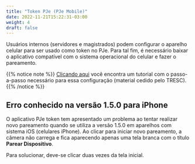 ```yaml
---
title: "Token PJe (PJe Mobile)"
date: 2022-11-21T15:22:31-03:00
weight: 4
draft: false
---
```


Usuários internos (servidores e magistrados) podem configurar o aparelho celular para ser usado como token no PJe. Para tal fim, é necessário baixar o aplicativo compatível com o sistema operacional do celular e fazer o pareamento.

{{% notice note %}}
[Clicando aqui](/docs/PJE_token_virtual_smartphone_v100.pdf) você encontra um tutorial com o passo-a-passo necessário para essa configuração (material cedido pelo TRESC).
{{% /notice %}}

<!-- {{% notice warning %}}
Diante das restrições atuais na Play Store para utilização do aplicativo TokenPJe para quem tem smartphone com a versão do Android mais recente, existem duas possibilidades, ambas restritas a usuários internos:
{{% /notice %}}

1. Utilizar o arquivo .APK para instalação no Android sem ser pela Play Store. 
    * [Clique aqui](/outros/TokenPJe.apk) para fazer o download do arquivo. 
    * [Este link](https://canaltech.com.br/android/como-instalar-um-apk-no-android/) explica como realizar a instalação de um aplicativo usando o arquivo APK;
        
2. Utilizar o PJeOffice Versão Justiça Eleitoral (Certificado P12). [Clique aqui](https://pjeje.github.io/dicas/acesso/certvirtual/) para mais informações. -->


## Erro conhecido na versão 1.5.0 para iPhone

O aplicativo PJe token tem apresentado um problema ao tentar realizar novo pareamento quando se utiliza a versão 1.5.0 em aparelhos com sistema iOS (celulares iPhone). Ao clicar para iniciar novo pareamento, a câmera não carrega e fica aparecendo apenas uma tela branca com o título **Parear Dispositivo**.

Para solucionar, deve-se clicar duas vezes da tela inicial.


